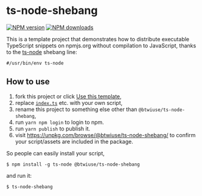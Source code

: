 # ts-node-shebang

[![NPM version](https://img.shields.io/npm/v/@btwiuse/ts-node-shebang.svg?style=flat)](https://npmjs.org/package/@btwiuse/ts-node-shebang)
[![NPM downloads](https://img.shields.io/npm/dm/@btwiuse/ts-node-shebang.svg?style=flat)](https://npmjs.org/package/@btwiuse/ts-node-shebang)

This is a template project that demonstrates how to distribute executable TypeScript snippets on npmjs.org without compilation to JavaScript, thanks to the [ts-node](https://www.npmjs.com/package/ts-node) shebang line:

```
#/usr/bin/env ts-node
```

## How to use

1. fork this project or click [Use this template](https://github.com/btwiuse/ts-node-shebang/generate),
2. replace [`index.ts`](./index.ts) etc. with your own script,
3. rename this project to something else other than `@btwiuse/ts-node-shebang`,
4. run `yarn npm login` to login to npm.
5. run `yarn publish` to publish it.
6. visit https://unpkg.com/browse/@btwiuse/ts-node-shebang/ to confirm your script/assets are included in the package.

So people can easily install your script,

```
$ npm install -g ts-node @btwiuse/ts-node-shebang
```

and run it:

```
$ ts-node-shebang
```
